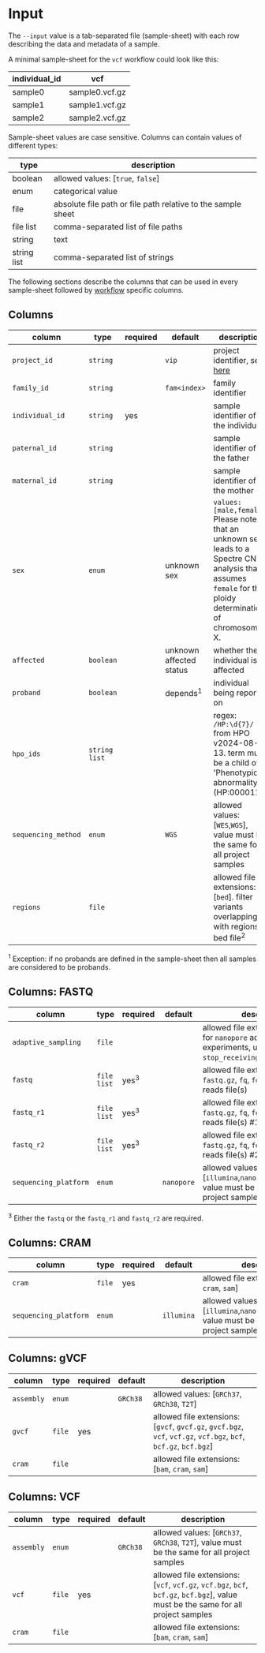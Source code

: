 # Input

The `--input` value is a tab-separated file (sample-sheet) with each row describing the data and metadata of a sample.

A minimal sample-sheet for the `vcf` workflow could look like this:

| individual_id | vcf            |
|---------------|----------------|
| sample0       | sample0.vcf.gz |
| sample1       | sample1.vcf.gz |
| sample2       | sample2.vcf.gz |

Sample-sheet values are case sensitive. Columns can contain values of different types:

| type        | description                                                  | 
|-------------|--------------------------------------------------------------|
| boolean     | allowed values: [``true``, ``false``]                        |
| enum        | categorical value                                            |
| file        | absolute file path or file path relative to the sample sheet |
| file list   | comma-separated list of file paths                           |
| string      | text                                                         |
| string list | comma-separated list of strings                              |

The following sections describe the columns that can be used in every sample-sheet followed by [workflow](workflow.md)
specific columns.

## Columns

| column                | type            | required | default                 | description                                                                                                                                                     |                                        
|-----------------------|-----------------|----------|-------------------------|-----------------------------------------------------------------------------------------------------------------------------------------------------------------|
| ``project_id``        | ``string``      |          | ``vip``                 | project identifier, see [here](../examples/multi-project.md)                                                                                                    |
| ``family_id``         | ``string``      |          | ``fam<index>``          | family identifier                                                                                                                                               |
| ``individual_id``     | ``string``      | yes      |                         | sample identifier of the individual                                                                                                                             |
| ``paternal_id``       | ``string``      |          |                         | sample identifier of the father                                                                                                                                 |
| ``maternal_id``       | ``string``      |          |                         | sample identifier of the mother                                                                                                                                 |
| ``sex``               | ``enum``        |          | unknown sex             | ``values: [male,female]`` Please note that an unknown sex leads to a Spectre CNV analysis that assumes ``female`` for the ploidy determination of chromosome X. |
| ``affected``          | ``boolean``     |          | unknown affected status | whether the individual is affected                                                                                                                              |
| ``proband``           | ``boolean``     |          | depends<sup>1</sup>     | individual being reported on                                                                                                                                    |
| ``hpo_ids``           | ``string list`` |          |                         | regex: `/HP:\d{7}/` from HPO v2024-08-13. term must be a child of 'Phenotypic abnormality' (HP:0000118)                                                         |
| ``sequencing_method`` | ``enum``        |          | ``WGS``                 | allowed values: [``WES``,``WGS``], value must be the same for all project samples                                                                               |
| ``regions``           | ``file``        |          |                         | allowed file extensions: [``bed``]. filter variants overlapping with regions in bed file<sup>2</sup>                                                            |

<sup>1</sup> Exception: if no probands are defined in the sample-sheet then all samples are considered to be probands.

## Columns: FASTQ

| column                  | type          | required        | default      | description                                                                                                               |
|-------------------------|---------------|-----------------|--------------|---------------------------------------------------------------------------------------------------------------------------|
| ``adaptive_sampling``   | ``file``      |                 |              | allowed file extensions: [``csv``]. for ``nanopore`` adaptive sampling experiments, used to filter `stop_receiving` reads | 
| ``fastq``               | ``file list`` | yes<sup>3</sup> |              | allowed file extensions: [``fastq``, ``fastq.gz``, ``fq``, ``fq.gz``]. single-reads file(s)                               |
| ``fastq_r1``            | ``file list`` | yes<sup>3</sup> |              | allowed file extensions: [``fastq``, ``fastq.gz``, ``fq``, ``fq.gz``]. paired-end reads file(s) #1                        |
| ``fastq_r2``            | ``file list`` | yes<sup>3</sup> |              | allowed file extensions: [``fastq``, ``fastq.gz``, ``fq``, ``fq.gz``]. paired-end reads file(s) #2                        |
| ``sequencing_platform`` | ``enum``      |                 | ``nanopore`` | allowed values: [``illumina``,``nanopore``,``pacbio_hifi``], value must be the same for all project samples               |

<sup>3</sup> Either the `fastq` or the ``fastq_r1`` and ``fastq_r2`` are required.

## Columns: CRAM

| column                  | type     | required | default      | description                                                                                                 |
|-------------------------|----------|----------|--------------|-------------------------------------------------------------------------------------------------------------|
| ``cram``                | ``file`` | yes      |              | allowed file extensions: [``bam``, ``cram``, ``sam``]                                                       |
| ``sequencing_platform`` | ``enum`` |          | ``illumina`` | allowed values: [``illumina``,``nanopore``,``pacbio_hifi``], value must be the same for all project samples |

## Columns: gVCF

| column       | type     | required | default    | description                                                                                                                        |
|--------------|----------|----------|------------|------------------------------------------------------------------------------------------------------------------------------------|
| ``assembly`` | ``enum`` |          | ``GRCh38`` | allowed values: [``GRCh37``, ``GRCh38``, ``T2T``]                                                                                  |
| ``gvcf``     | ``file`` | yes      |            | allowed file extensions: [``gvcf``, ``gvcf.gz``, ``gvcf.bgz``, ``vcf``, ``vcf.gz``, ``vcf.bgz``, ``bcf``, ``bcf.gz``, ``bcf.bgz``] |
| ``cram``     | ``file`` |          |            | allowed file extensions: [``bam``, ``cram``, ``sam``]                                                                              |

## Columns: VCF

| column       | type     | required | default    | description                                                                                                                                   |
|--------------|----------|----------|------------|-----------------------------------------------------------------------------------------------------------------------------------------------|
| ``assembly`` | ``enum`` |          | ``GRCh38`` | allowed values: [``GRCh37``, ``GRCh38``, ``T2T``], value must be the same for all project samples                                             |
| ``vcf``      | ``file`` | yes      |            | allowed file extensions: [``vcf``, ``vcf.gz``, ``vcf.bgz``, ``bcf``, ``bcf.gz``, ``bcf.bgz``], value must be the same for all project samples |
| ``cram``     | ``file`` |          |            | allowed file extensions: [``bam``, ``cram``, ``sam``]                                                                                         |
